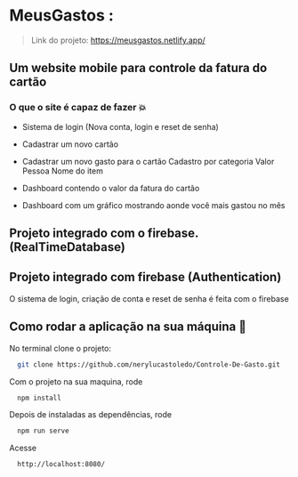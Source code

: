 # MeusGastos :

> Link do projeto: https://meusgastos.netlify.app/


## Um website mobile para controle da fatura do cartão


### O que o site é capaz de fazer 💥

- Sistema de login (Nova conta, login e reset de senha)
- Cadastrar um novo cartão
- Cadastrar um novo gasto para o cartão
  Cadastro por categoria
  Valor
  Pessoa
  Nome do item

- Dashboard contendo o valor da fatura do cartão
- Dashboard com um gráfico mostrando aonde você mais gastou no mês

## Projeto integrado com o firebase. (RealTimeDatabase)

## Projeto integrado com firebase (Authentication)
O sistema de login, criação de conta e reset de senha é feita com o firebase

## Como rodar a aplicação na sua máquina :rocket:
No terminal clone o projeto:

```sh
  git clone https://github.com/nerylucastoledo/Controle-De-Gasto.git
```

Com o projeto na sua maquina, rode

```sh
  npm install
```

Depois de instaladas as dependências, rode

```sh
  npm run serve
```

Acesse

```sh
  http://localhost:8080/
```
